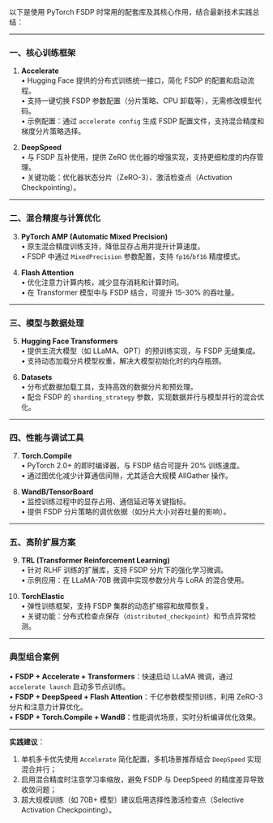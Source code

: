 以下是使用 PyTorch FSDP 时常用的配套库及其核心作用，结合最新技术实践总结：

---

### 一、核心训练框架
1. **Accelerate**  
   • Hugging Face 提供的分布式训练统一接口，简化 FSDP 的配置和启动流程。  
   • 支持一键切换 FSDP 参数配置（分片策略、CPU 卸载等），无需修改模型代码。  
   • 示例配置：通过 `accelerate config` 生成 FSDP 配置文件，支持混合精度和梯度分片策略选择。

2. **DeepSpeed**  
   • 与 FSDP 互补使用，提供 ZeRO 优化器的增强实现，支持更细粒度的内存管理。  
   • 关键功能：优化器状态分片（ZeRO-3）、激活检查点（Activation Checkpointing）。

---

### 二、混合精度与计算优化
3. **PyTorch AMP (Automatic Mixed Precision)**  
   • 原生混合精度训练支持，降低显存占用并提升计算速度。  
   • FSDP 中通过 `MixedPrecision` 参数配置，支持 `fp16`/`bf16` 精度模式。

4. **Flash Attention**  
   • 优化注意力计算内核，减少显存消耗和计算时间。  
   • 在 Transformer 模型中与 FSDP 结合，可提升 15-30% 的吞吐量。

---

### 三、模型与数据处理
5. **Hugging Face Transformers**  
   • 提供主流大模型（如 LLaMA、GPT）的预训练实现，与 FSDP 无缝集成。  
   • 支持动态加载分片模型权重，解决大模型初始化时的内存瓶颈。

6. **Datasets**  
   • 分布式数据加载工具，支持高效的数据分片和预处理。  
   • 配合 FSDP 的 `sharding_strategy` 参数，实现数据并行与模型并行的混合优化。

---

### 四、性能与调试工具
7. **Torch.Compile**  
   • PyTorch 2.0+ 的即时编译器，与 FSDP 结合可提升 20% 训练速度。  
   • 通过图优化减少计算通信间隙，尤其适合大规模 AllGather 操作。

8. **WandB/TensorBoard**  
   • 监控训练过程中的显存占用、通信延迟等关键指标。  
   • 提供 FSDP 分片策略的调优依据（如分片大小对吞吐量的影响）。

---

### 五、高阶扩展方案
9. **TRL (Transformer Reinforcement Learning)**  
   • 针对 RLHF 训练的扩展库，支持 FSDP 分片下的强化学习微调。  
   • 示例应用：在 LLaMA-70B 微调中实现参数分片与 LoRA 的混合使用。

10. **TorchElastic**  
      • 弹性训练框架，支持 FSDP 集群的动态扩缩容和故障恢复。  
      • 关键功能：分布式检查点保存（`distributed_checkpoint`）和节点异常检测。

---

### 典型组合案例
• **FSDP + Accelerate + Transformers**：快速启动 LLaMA 微调，通过 `accelerate launch` 启动多节点训练。  
• **FSDP + DeepSpeed + Flash Attention**：千亿参数模型预训练，利用 ZeRO-3 分片和注意力计算优化。  
• **FSDP + Torch.Compile + WandB**：性能调优场景，实时分析编译优化效果。

---

**实践建议**：  
1. 单机多卡优先使用 `Accelerate` 简化配置，多机场景推荐结合 `DeepSpeed` 实现混合并行；  
2. 启用混合精度时注意学习率缩放，避免 FSDP 与 DeepSpeed 的精度差异导致收敛问题；  
3. 超大规模训练（如 70B+ 模型）建议启用选择性激活检查点（Selective Activation Checkpointing）。